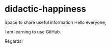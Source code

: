 # didactic-happiness
Space to share useful information
Hello everyone,

I am learning to use GitHub.

Regards!
